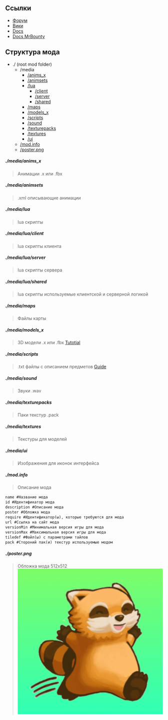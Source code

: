 ## Ссылки
- [Форум](https://theindiestone.com/forums/index.php?/forum/45-pz-modding/)
- [Вики](https://pzwiki.net/wiki/Category:Modding)
- [Docs](https://projectzomboid.com/modding/)
- [Docs MrBounty](https://github.com/MrBounty/PZ-Mod---Doc)
## Структура мода
* ./ (root mod folder)
	* /media
		* [/anims_x](#mediaanims_x)
		* [/animsets](#mediaanimsets)
		* [/lua](#medialua)
			* [/client](#medialuaclient)
			* [/server](#medialuaserver)
			* [/shared](#medialuashared)
		* [/maps](#mediamaps)
		* [/models_x](#mediamodels_x)
		* [/scripts](#mediascripts)
		* [/sound](#mediasound)
		* [/texturepacks](#mediatexturepacks)
		* [/textures](#mediatextures)
		* [/ui](#mediaui)
	* [/mod.info](#modinfo)
	* [/poster.png](#posterpng)

##### ./media/anims_x
> Анимации .x или .fbx
##### ./media/animsets
> .xml описывающие анимации
##### ./media/lua
> lua скрипты
##### ./media/lua/client
> lua скрипты клиента
##### ./media/lua/server
> lua скрипты сервера
##### ./media/lua/shared
> lua скрипты используемые клиентской и серверной логикой
##### ./media/maps
> Файлы карты
##### ./media/models_x
> 3D модели .x или .fbx
> [Tutotial](https://theindiestone.com/forums/index.php?/topic/37647-the-one-stop-shop-for-3d-modeling-from-blender-to-zomboid/)
##### ./media/scripts
> .txt файлы с описанием предметов
> [Guide](https://pzwiki.net/wiki/Scripts_guide)
##### ./media/sound
> Звуки .wav
##### ./media/texturepacks
> Паки текстур .pack
##### ./media/textures
> Текстуры для моделей
##### ./media/ui
> Изображения для иконок интерфейса
##### ./mod.info
> Описание мода
```
name #Название мода
id #Идентификатор мода
description #Описание мода
poster #Обложка мода
require #Идентификатор(ы), которые требуются для мода
url #Ссылка на сайт мода
versionMin #Минимальная версия игры для мода
versionMax #Максимальная версия игры для мода
tiledef #Файл(ы) с параметрами тайлов
pack #Стороний пак(и) текстур используемые модом
```
##### ./poster.png
> Обложка мода 512x512
> ![Обложка мода 512x512](https://github.com/PZ-mods/mod-template/raw/master/poster.png)